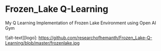 # Frozen_Lake Q-Learning
My Q Learning Implementation of Frozen Lake Environment using Open AI Gym

![alt-text][logo]: https://github.com/researchofhemanth/Frozen_Lake-Q-Learning/blob/master/frozenlake.jpg

